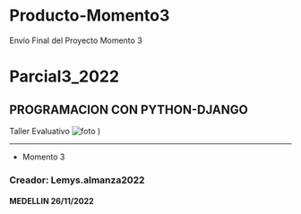 # Producto-Momento3
Envío Final del Proyecto Momento 3
# Parcial3_2022
## PROGRAMACION CON PYTHON-DJANGO
Taller Evaluativo 
![foto](https://codingornot.com/wp-content/uploads/2017/10/dijango-porque-usarlo.png)
)

***
- Momento 3

### Creador: Lemys.almanza2022
#### MEDELLIN 26/11/2022
